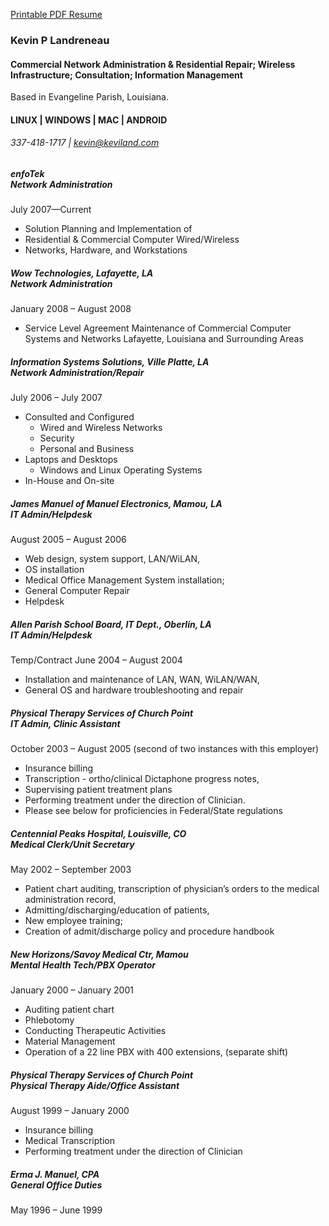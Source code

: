 <a href="resume.pdf">Printable PDF Resume</a>

### Kevin P Landreneau                    
#### Commercial Network Administration & Residential Repair; Wireless Infrastructure; Consultation; Information Management
Based in Evangeline Parish, Louisiana.
#### LINUX | WINDOWS | MAC | ANDROID 
###### 337-418-1717 | kevin@keviland.com
 
 

##### enfoTek<br>_Network Administration_
 July 2007—Current 
- Solution Planning and Implementation of
- Residential & Commercial Computer Wired/Wireless
- Networks, Hardware, and Workstations  


##### Wow Technologies, Lafayette, LA<br>_Network Administration_
January 2008 – August 2008
 - Service Level Agreement Maintenance of
 Commercial Computer Systems and Networks
 Lafayette, Louisiana and Surrounding Areas


##### Information Systems Solutions, Ville Platte, LA<br>_Network Administration/Repair_
July 2006 – July 2007
 - Consulted and Configured
     - Wired and Wireless Networks
     - Security
     - Personal and Business
 - Laptops and Desktops
     - Windows and Linux Operating Systems
 - In-House and On-site

##### James Manuel of Manuel Electronics, Mamou, LA<br>_IT Admin/Helpdesk_
August 2005 – August 2006
 - Web design, system support, LAN/WiLAN,
 - OS installation
 - Medical Office Management System installation; 
 - General Computer Repair
 - Helpdesk

##### Allen Parish School Board, IT Dept., Oberlin, LA<br>_IT Admin/Helpdesk_
Temp/Contract
June 2004 – August 2004
 - Installation and maintenance of LAN, WAN, WiLAN/WAN,
 - General OS and hardware troubleshooting and repair

##### Physical Therapy Services of Church Point<br>_IT Admin, Clinic Assistant_
October 2003 – August 2005 (second of two instances with this employer)
 - Insurance billing 
 - Transcription - ortho/clinical Dictaphone progress notes,
 - Supervising patient treatment plans
 - Performing treatment under the direction of Clinician. 
 - Please see below for proficiencies in Federal/State regulations


##### Centennial Peaks Hospital, Louisville, CO<br>_Medical Clerk/Unit Secretary_
May 2002 – September 2003
 - Patient chart auditing, transcription of physician’s
   orders to the medical administration record,
 - Admitting/discharging/education of patients,
 - New employee training;
 - Creation of admit/discharge policy and procedure handbook

##### New Horizons/Savoy Medical Ctr, Mamou<br>Mental Health Tech/PBX Operator
January 2000 – January 2001
 - Auditing patient chart
 - Phlebotomy
 - Conducting Therapeutic Activities
 - Material Management
 - Operation of a 22 line PBX with 400 extensions, (separate shift)

##### Physical Therapy Services of Church Point<br>_Physical Therapy Aide/Office Assistant_
August 1999 – January 2000
 - Insurance billing
 - Medical Transcription
 - Performing treatment under the direction of
Clinician

##### Erma J. Manuel, CPA<br>_General Office Duties_
May 1996 – June 1999
